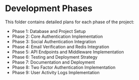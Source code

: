 # Development Phases

This folder contains detailed plans for each phase of the project:

- Phase 1: Database and Project Setup
- Phase 2: Core Authentication Implementation
- Phase 3: Social Authentication Integration
- Phase 4: Email Verification and Redis Integration
- Phase 5: API Endpoints and Middleware Implementation
- Phase 6: Testing and Deployment Strategy
- Phase 7: Documentation and Deployment
- Phase 8: Two Factor Authentication Implementation
- Phase 9: User Activity Logs Implementation